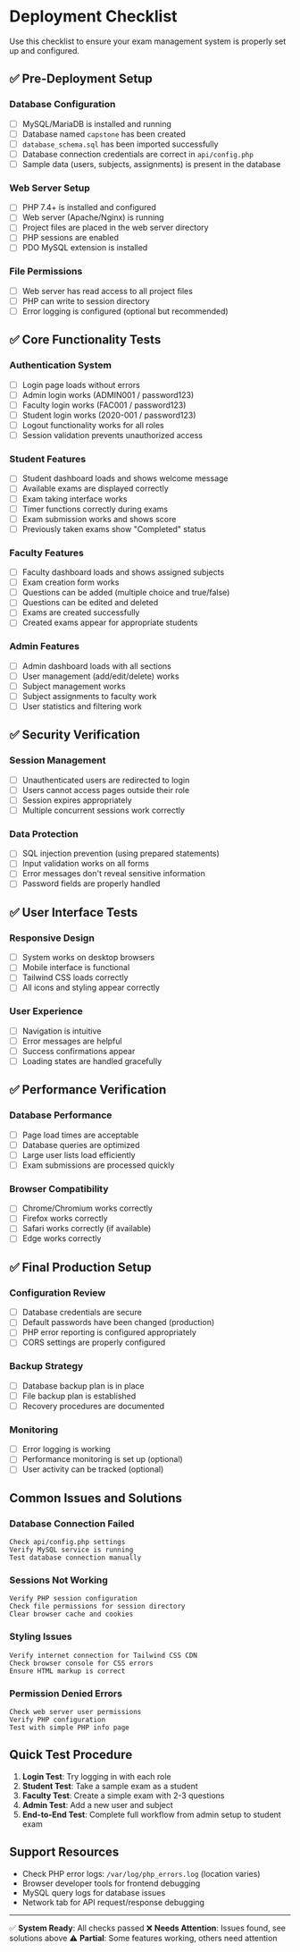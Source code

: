 # Deployment Checklist

Use this checklist to ensure your exam management system is properly set up and configured.

## ✅ Pre-Deployment Setup

### Database Configuration
- [ ] MySQL/MariaDB is installed and running
- [ ] Database named `capstone` has been created
- [ ] `database_schema.sql` has been imported successfully
- [ ] Database connection credentials are correct in `api/config.php`
- [ ] Sample data (users, subjects, assignments) is present in the database

### Web Server Setup
- [ ] PHP 7.4+ is installed and configured
- [ ] Web server (Apache/Nginx) is running
- [ ] Project files are placed in the web server directory
- [ ] PHP sessions are enabled
- [ ] PDO MySQL extension is installed

### File Permissions
- [ ] Web server has read access to all project files
- [ ] PHP can write to session directory
- [ ] Error logging is configured (optional but recommended)

## ✅ Core Functionality Tests

### Authentication System
- [ ] Login page loads without errors
- [ ] Admin login works (ADMIN001 / password123)
- [ ] Faculty login works (FAC001 / password123)
- [ ] Student login works (2020-001 / password123)
- [ ] Logout functionality works for all roles
- [ ] Session validation prevents unauthorized access

### Student Features
- [ ] Student dashboard loads and shows welcome message
- [ ] Available exams are displayed correctly
- [ ] Exam taking interface works
- [ ] Timer functions correctly during exams
- [ ] Exam submission works and shows score
- [ ] Previously taken exams show "Completed" status

### Faculty Features
- [ ] Faculty dashboard loads and shows assigned subjects
- [ ] Exam creation form works
- [ ] Questions can be added (multiple choice and true/false)
- [ ] Questions can be edited and deleted
- [ ] Exams are created successfully
- [ ] Created exams appear for appropriate students

### Admin Features
- [ ] Admin dashboard loads with all sections
- [ ] User management (add/edit/delete) works
- [ ] Subject management works
- [ ] Subject assignments to faculty work
- [ ] User statistics and filtering work

## ✅ Security Verification

### Session Management
- [ ] Unauthenticated users are redirected to login
- [ ] Users cannot access pages outside their role
- [ ] Session expires appropriately
- [ ] Multiple concurrent sessions work correctly

### Data Protection
- [ ] SQL injection prevention (using prepared statements)
- [ ] Input validation works on all forms
- [ ] Error messages don't reveal sensitive information
- [ ] Password fields are properly handled

## ✅ User Interface Tests

### Responsive Design
- [ ] System works on desktop browsers
- [ ] Mobile interface is functional
- [ ] Tailwind CSS loads correctly
- [ ] All icons and styling appear correctly

### User Experience
- [ ] Navigation is intuitive
- [ ] Error messages are helpful
- [ ] Success confirmations appear
- [ ] Loading states are handled gracefully

## ✅ Performance Verification

### Database Performance
- [ ] Page load times are acceptable
- [ ] Database queries are optimized
- [ ] Large user lists load efficiently
- [ ] Exam submissions are processed quickly

### Browser Compatibility
- [ ] Chrome/Chromium works correctly
- [ ] Firefox works correctly
- [ ] Safari works correctly (if available)
- [ ] Edge works correctly

## ✅ Final Production Setup

### Configuration Review
- [ ] Database credentials are secure
- [ ] Default passwords have been changed (production)
- [ ] PHP error reporting is configured appropriately
- [ ] CORS settings are properly configured

### Backup Strategy
- [ ] Database backup plan is in place
- [ ] File backup plan is established
- [ ] Recovery procedures are documented

### Monitoring
- [ ] Error logging is working
- [ ] Performance monitoring is set up (optional)
- [ ] User activity can be tracked (optional)

## Common Issues and Solutions

### Database Connection Failed
```
Check api/config.php settings
Verify MySQL service is running
Test database connection manually
```

### Sessions Not Working
```
Verify PHP session configuration
Check file permissions for session directory
Clear browser cache and cookies
```

### Styling Issues
```
Verify internet connection for Tailwind CSS CDN
Check browser console for CSS errors
Ensure HTML markup is correct
```

### Permission Denied Errors
```
Check web server user permissions
Verify PHP configuration
Test with simple PHP info page
```

## Quick Test Procedure

1. **Login Test**: Try logging in with each role
2. **Student Test**: Take a sample exam as a student
3. **Faculty Test**: Create a simple exam with 2-3 questions
4. **Admin Test**: Add a new user and subject
5. **End-to-End Test**: Complete full workflow from admin setup to student exam

## Support Resources

- Check PHP error logs: `/var/log/php_errors.log` (location varies)
- Browser developer tools for frontend debugging
- MySQL query logs for database issues
- Network tab for API request/response debugging

---

✅ **System Ready**: All checks passed
❌ **Needs Attention**: Issues found, see solutions above
⚠️ **Partial**: Some features working, others need attention